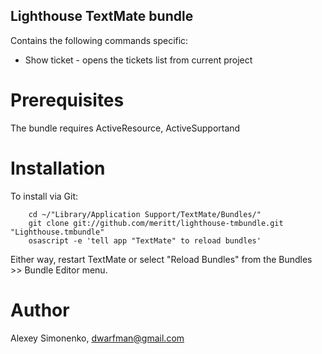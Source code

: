 Lighthouse TextMate bundle
--------------------

Contains the following commands specific:

* Show ticket - opens the tickets list from current project

Prerequisites
=============

The bundle requires ActiveResource, ActiveSupportand

Installation
============

To install via Git:

		cd ~/"Library/Application Support/TextMate/Bundles/"
		git clone git://github.com/meritt/lighthouse-tmbundle.git "Lighthouse.tmbundle"
		osascript -e 'tell app "TextMate" to reload bundles'

Either way, restart TextMate or select "Reload Bundles" from the Bundles >> Bundle Editor menu.

Author
======

Alexey Simonenko, dwarfman@gmail.com